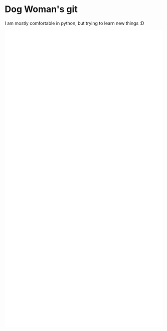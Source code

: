 # Dog Woman's git
I am mostly comfortable in python, but trying to learn new things :D

![Metrics](/github-metrics.svg)
